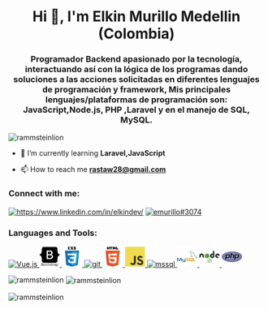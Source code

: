 <h1 align="center">Hi 👋, I'm Elkin Murillo Medellin (Colombia)</h1>
<h3 align="center">Programador Backend apasionado por la tecnología, interactuando así con la lógica de los programas dando soluciones a las acciones solicitadas en diferentes lenguajes de programación y framework, Mis principales lenguajes/plataformas de programación son: JavaScript,Node.js, PHP ,Laravel y en el manejo de SQL, MySQL.</h3>

<p align="left"> <img src="https://komarev.com/ghpvc/?username=rammsteinlion&label=Profile%20views&color=0e75b6&style=flat" alt="rammsteinlion" /> </p>

- 🌱 I’m currently learning **Laravel,JavaScript**

- 📫 How to reach me **rastaw28@gmail.com**

<h3 align="left">Connect with me:</h3>
<p align="left">
<a href="https://linkedin.com/in/https://www.linkedin.com/in/elkindev/" target="blank"><img align="center" src="https://raw.githubusercontent.com/rahuldkjain/github-profile-readme-generator/master/src/images/icons/Social/linked-in-alt.svg" alt="https://www.linkedin.com/in/elkindev/" height="30" width="40" /></a>
<a href="https://discord.gg/emurillo#3074" target="blank"><img align="center" src="https://raw.githubusercontent.com/rahuldkjain/github-profile-readme-generator/master/src/images/icons/Social/discord.svg" alt="emurillo#3074" height="30" width="40" /></a>
</p>

<h3 align="left">Languages and Tools:</h3>
<p align="left"> <a href="https://vuejs.org/" target="_blank" rel="noreferrer">
  <img src="https://img.icons8.com/color/96/vue-js.png" alt="Vue.js" width="40" height="40"/>
</a> <a href="https://getbootstrap.com" target="_blank" rel="noreferrer"> <img src="https://raw.githubusercontent.com/devicons/devicon/master/icons/bootstrap/bootstrap-plain-wordmark.svg" alt="bootstrap" width="40" height="40"/> </a> <a href="https://www.w3schools.com/css/" target="_blank" rel="noreferrer"> <img src="https://raw.githubusercontent.com/devicons/devicon/master/icons/css3/css3-original-wordmark.svg" alt="css3" width="40" height="40"/> </a> <a href="https://git-scm.com/" target="_blank" rel="noreferrer"> <img src="https://www.vectorlogo.zone/logos/git-scm/git-scm-icon.svg" alt="git" width="40" height="40"/> </a> <a href="https://www.w3.org/html/" target="_blank" rel="noreferrer"> <img src="https://raw.githubusercontent.com/devicons/devicon/master/icons/html5/html5-original-wordmark.svg" alt="html5" width="40" height="40"/> </a> <a href="https://developer.mozilla.org/en-US/docs/Web/JavaScript" target="_blank" rel="noreferrer"> <img src="https://raw.githubusercontent.com/devicons/devicon/master/icons/javascript/javascript-original.svg" alt="javascript" width="40" height="40"/> </a> <a href="https://www.microsoft.com/en-us/sql-server" target="_blank" rel="noreferrer"> <img src="https://www.svgrepo.com/show/303229/microsoft-sql-server-logo.svg" alt="mssql" width="40" height="40"/> </a> <a href="https://www.mysql.com/" target="_blank" rel="noreferrer"> <img src="https://raw.githubusercontent.com/devicons/devicon/master/icons/mysql/mysql-original-wordmark.svg" alt="mysql" width="40" height="40"/> </a> <a href="https://nodejs.org" target="_blank" rel="noreferrer"> <img src="https://raw.githubusercontent.com/devicons/devicon/master/icons/nodejs/nodejs-original-wordmark.svg" alt="nodejs" width="40" height="40"/> </a> <a href="https://www.php.net" target="_blank" rel="noreferrer"> <img src="https://raw.githubusercontent.com/devicons/devicon/master/icons/php/php-original.svg" alt="php" width="40" height="40"/> </a> </p>

<p><img align="left" src="https://github-readme-stats.vercel.app/api/top-langs?username=rammsteinlion&show_icons=true&locale=en&layout=compact" alt="rammsteinlion" /></p>

<p>&nbsp;<img align="center" src="https://github-readme-stats.vercel.app/api?username=rammsteinlion&show_icons=true&locale=en" alt="rammsteinlion" /></p>

<p><img align="center" src="https://github-readme-streak-stats.herokuapp.com/?user=rammsteinlion&" alt="rammsteinlion" /></p>
